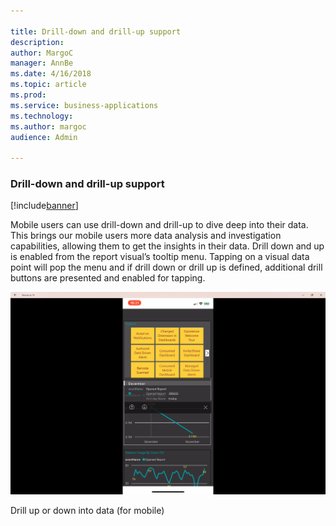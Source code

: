 ```yaml
---

title: Drill-down and drill-up support
description: 
author: MargoC
manager: AnnBe
ms.date: 4/16/2018
ms.topic: article
ms.prod: 
ms.service: business-applications
ms.technology: 
ms.author: margoc
audience: Admin

---
```

### Drill-down and drill-up support

[!include[banner](../../includes/banner.md)]




Mobile users can use drill-down and drill-up to dive deep into their data. This
brings our mobile users more data analysis and investigation capabilities,
allowing them to get the insights in their data. Drill down and up is enabled
from the report visual’s tooltip menu. Tapping on a visual data point will pop
the menu and if drill down or drill up is defined, additional drill buttons are
presented and enabled for tapping.

![A mobile screenshot demonstrating how a user can drill up or down into data](media/drill-down-and-drill-up-support-1.png "A mobile screenshot demonstrating how a user can drill up or down into data")
<!-- Picture 2 -->


Drill up or down into data (for mobile)

